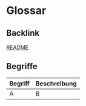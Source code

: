 # Glossar

## Backlink
[README](https://github.com/placom/docs/blob/main/README.md)

## Begriffe
| Begriff       | Beschreibung | 
| ------------- |--------------| 
| A             | B            | 

